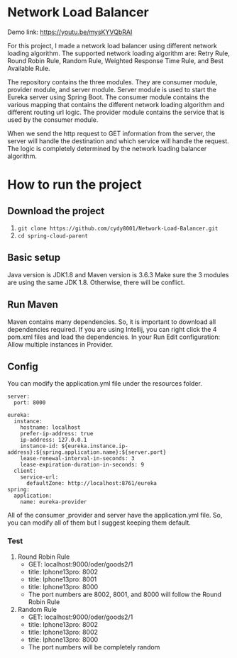 # Network Load Balancer
Demo link: https://youtu.be/mysKYVQbRAI


For this project, I made a network load balancer using different network loading algorithm. The supported network
loading algorithm are: Retry Rule, Round Robin Rule, Random Rule, Weighted Response Time Rule, and Best Available Rule.

The repository contains the three modules. They are consumer module, provider module, and server module. Server module
is used to start the Eureka server using Spring Boot. The consumer module contains the various mapping that contains the 
different network loading algorithm and different routing url logic. The provider module contains the service that is 
used by the consumer module. 

When we send the http request to GET information from the server, the server will handle
the destination and which service will handle the request. The logic is completely determined by the network loading 
balancer algorithm.

# How to run the project

## Download the project

1. `git clone https://github.com/cydy8001/Network-Load-Balancer.git`
2. `cd spring-cloud-parent`

## Basic setup
Java version is JDK1.8 and
Maven version is 3.6.3
Make sure the 3 modules are using the same JDK 1.8.
Otherwise, there will be conflict.

## Run Maven
Maven contains many dependencies. So, it is important to download all dependencies required. 
If you are using Intellij, you can right click the 4 pom.xml files and load the dependencies.
In your Run Edit configuration: Allow multiple instances in Provider.

## Config
You can modify the application.yml file under the resources folder.
```agsl
server:
  port: 8000

eureka:
  instance:
    hostname: localhost
    prefer-ip-address: true
    ip-address: 127.0.0.1
    instance-id: ${eureka.instance.ip-address}:${spring.application.name}:${server.port}
    lease-renewal-interval-in-seconds: 3
    lease-expiration-duration-in-seconds: 9
  client:
    service-url:
      defaultZone: http://localhost:8761/eureka
spring:
  application:
    name: eureka-provider

```
All of the consumer ,provider and server have the application.yml file. So, you can modify all of them but I suggest 
keeping them default.



### Test
1. Round Robin Rule
    - GET: localhost:9000/oder/goods2/1
    - title: Iphone13pro: 8002
    - title: Iphone13pro: 8001
    - title: Iphone13pro: 8000
    - The port numbers are 8002, 8001, and 8000 will follow the Round Robin Rule
2. Random Rule
    - GET: localhost:9000/oder/goods2/1
    - title: Iphone13pro: 8002
    - title: Iphone13pro: 8002
    - title: Iphone13pro: 8000
    - The port numbers will be completely random


